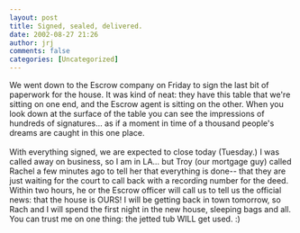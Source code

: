 ```yaml
---
layout: post
title: Signed, sealed, delivered.
date: 2002-08-27 21:26
author: jrj
comments: false
categories: [Uncategorized]
---
```

We went down to the Escrow company on Friday to sign the last bit of paperwork for the house. It was kind of neat: they have this table that we're sitting on one end, and the Escrow agent is sitting on the other. When you look down at the surface of the table you can see the impressions of hundreds of signatures... as if a moment in time of a thousand people's dreams are caught in this one place.<br /><br />With everything signed, we are expected to close today (Tuesday.) I was called away on business, so I am in LA... but Troy (our mortgage guy) called Rachel a few minutes ago to tell her that everything is done-- that they are just waiting for the court to call back with a recording number for the deed. Within two hours, he or the Escrow officer will call us to tell us the official news: that the house is OURS! I will be getting back in town tomorrow, so Rach and I will spend the first night in the new house, sleeping bags and all. You can trust me on one thing: the jetted tub WILL get used. :)
